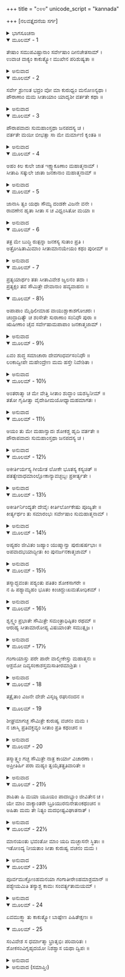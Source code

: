 +++
title = "೦೪೪"
unicode_script = "kannada"

+++
[ನಲವತ್ತೈದನೆಯ ಸರ್ಗ]



<details><summary>ಭಾಗಸೂಚನಾ</summary>

ಶ್ರೀರಾಮನು ಸಹೋದರರಲ್ಲಿ ಲೋಕಾಪವಾದದ ವಿಷಯವನ್ನು ಚರ್ಚಿಸಿ ಸೀತೆಯನ್ನು ಕಾಡಿನಲ್ಲಿ ಬಿಟ್ಟು ಬರಲು ಲಕ್ಷ್ಮಣನಿಗೆ ಆಜ್ಞಾಪಿಸಿದುದು
</details>

<details open><summary>ಮೂಲಮ್ - 1</summary>

ತೇಷಾಂ ಸಮುಪವಿಷ್ಟಾನಾಂ ಸರ್ವೇಷಾಂ ದೀನಚೇತಸಾಮ್ ।  
ಉವಾಚ ವಾಕ್ಯಂ ಕಾಕುತ್ಸ್ಥೋ ಮುಖೇನ ಪರಿಶುಷ್ಯತಾ ॥
</details>

<details><summary>ಅನುವಾದ</summary>

ಈ ಪ್ರಕಾರ ಎಲ್ಲ ತಮ್ಮಂದಿರು ದೀನಮನಸ್ಕರಾಗಿ ಅಲ್ಲಿ ಕುಳಿತ್ತಿದ್ದರು. ಆಗ ಶ್ರೀರಾಮನು ಬಾಡಿದ ಮುಖದಿಂದ ಅವರ ಮುಂದೆ ಈ ಮಾತನ್ನು ಹೇಳಿದರು.॥1॥
</details>

<details open><summary>ಮೂಲಮ್ - 2</summary>

ಸರ್ವೇ ಶ್ರುಣುತ ಭದ್ರಂ ವೋ ಮಾ ಕುರುಧ್ವಂ ಮನೋಽನ್ಯಥಾ ।  
ಪೌರಾಣಾಂ ಮಮ ಸೀತಾಯಾಂ ಯಾದೃಶೀ ವರ್ತತೇ ಕಥಾ ॥
</details>

<details><summary>ಅನುವಾದ</summary>

ಸಹೋದರರೇ! ನಿಮಗೆ ಮಂಗಳವಾಗಲೀ. ನೀವೆಲ್ಲರೂ ಏಕಾಗ್ರಚಿತ್ತರಾಗಿ ನನ್ನ ಮಾತನ್ನು ಆಲಿಸಿರಿ. ಪುರವಾಸಿಗಳಲ್ಲಿ ನನ್ನ ಮತ್ತು ಸೀತೆಯ ವಿಷಯದಲ್ಲಿ ನಡೆದ ಚರ್ಚೆಯನ್ನು ನಿಮಗೆ ತಿಳಿಸುವೆನು.॥2॥
</details>

<details open><summary>ಮೂಲಮ್ - 3</summary>

ಪೌರಾಪವಾದಃ ಸುಮಹಾಂಸ್ತಥಾ ಜನಪದಸ್ಯ ಚ ।  
ವರ್ತತೇ ಮಯೀ ಬೀಭತ್ಸಾ ಸಾ ಮೇ ಮರ್ಮಾಣಿ ಕೃಂತತಿ ॥
</details>

<details><summary>ಅನುವಾದ</summary>

ಈಗ ಪುರವಾಸಿಗಳು ಮತ್ತು ದೇಶದ ಜನರಲ್ಲಿ ಸೀತೆಯ ಸಂಬಂಧದಲ್ಲಿ ಮಹಾ ಅಪವಾದ ಹರಡಿದೆ. ನನ್ನ ಕುರಿತೂ ಕೂಡ ಅವರಿಗೆ ತಿರಸ್ಕೃತಭಾವವಿದೆ. ಅವರೆಲ್ಲರ ತಿರಸ್ಕಾರವು ನನ್ನ ಮರ್ಮಸ್ಥಾನವನ್ನು ಸೀಳಿಬಿಟ್ಟಿದೆ.॥3॥
</details>

<details open><summary>ಮೂಲಮ್ - 4</summary>

ಅಹಂ ಕಿಲ ಕುಲೇ ಜಾತ ಇಕ್ಷ್ವಾಕೂಣಾಂ ಮಹಾತ್ಮನಾಮ್ ।  
ಸೀತಾಪಿ ಸತ್ಕುಲೇ ಜಾತಾ ಜನಕಾನಾಂ ಮಹಾತ್ಮನಾಮ್ ॥
</details>

<details><summary>ಅನುವಾದ</summary>

ನಾನು ಇಕ್ಷ್ವಾಕುವಂಶೀ ಮಹಾತ್ಮಾ ರಾಜರ ಕುಲದಲ್ಲಿ ಹುಟ್ಟಿರುವೆನು. ಸೀತೆಯೂ ಕೂಡ ಮಹಾತ್ಮಾ ಜನಕರ ಉತ್ತಮ ಕುಲದಲ್ಲಿ ಜನ್ಮವೆತ್ತಿರುವಳು.॥4॥
</details>

<details open><summary>ಮೂಲಮ್ - 5</summary>

ಜಾನಾಸಿ ತ್ವಂ ಯಥಾ ಸೌಮ್ಯ ದಂಡಕೇ ವಿಜನೇ ವನೇ ।  
ರಾವಣೇನ ಹೃತಾ ಸೀತಾ ಸ ಚ ವಿಧ್ವಂಸಿತೋ ಮಯಾ ॥
</details>

<details><summary>ಅನುವಾದ</summary>

ಸೌಮ್ಯ ಲಕ್ಷ್ಮಣ! ರಾವಣನು ನಿರ್ಜನ ದಂಡಕಾರಣ್ಯದಿಂದ ಸೀತೆಯನ್ನು ಅಪಹರಿಸಿದುದು ನಿನಗೆ ತಿಳಿದೇ ಇದೆ ಮತ್ತು ನಾನು ಅವನನ್ನು ವಿಧ್ವಂಸಗೊಳಿಸಿದುದೂ ತಿಳಿದಿರುವೆ.॥5॥
</details>

<details open><summary>ಮೂಲಮ್ - 6</summary>

ತತ್ರ ಮೇ ಬುದ್ಧಿ ರುತ್ಪನ್ನಾ ಜನಕಸ್ಯ ಸುತಾಂ ಪ್ರತಿ ।  
ಅತ್ರೋಷಿತಾಮಿಮಾಂ ಸೀತಾಮಾನಯೇಯಂ ಕಥಂ ಪುರೀಮ್ ॥
</details>

<details><summary>ಅನುವಾದ</summary>

ಅನಂತರ ಲಂಕೆಯಿಂದ ಹೊರಡುವಾಗ ಇವಳು ಇಷ್ಟು ದಿನಗಳವರೆಗೆ ಇಲ್ಲಿ ಇದ್ದ ಮೇಲೆಯೂ ಈಕೆಯನ್ನು ರಾಜಧಾನಿಗೆ ಹೇಗೆ ಕೊಂಡುಹೋಗಲಿ ಎಂಬ ಸೀತೆಯ ಕುರಿತು ನನ್ನ ಮನಸ್ಸಿನಲ್ಲಿ ವಿಚಾರ ಉಂಟಾಗಿತ್ತು.॥6॥
</details>

<details open><summary>ಮೂಲಮ್ - 7</summary>

ಪ್ರತ್ಯಯಾರ್ಥಂ ತತಃ ಸೀತಾವಿವೇಶ ಜ್ವಲನಂ ತದಾ ।  
ಪ್ರತ್ಯಕ್ಷಂ ತವ ಸೌಮಿತ್ರೇ ದೇವಾನಾಂ ಹವ್ಯವಾಹನಃ ॥
</details>

<details open><summary>ಮೂಲಮ್ - 8½</summary>

ಅಪಾಪಾಂ ಮೈಥಿಲೀಮಾಹ ವಾಯುಶ್ಚಾಕಾಶಗೋಚರಃ ।  
ಚಂದ್ರಾದಿತ್ಯೌ ಚ ಶಂಸೇತೇ ಸುರಾಣಾಂ ಸಂನಿಧೌ ಪುರಾ ॥  
ಋಷೀಣಾಂ ಚೈವ ಸರ್ವೇಷಾಮಪಾಪಾಂ ಜನಕಾತ್ಮಜಾಮ್ ।
</details>

<details><summary>ಅನುವಾದ</summary>

ಸುಮಿತ್ರಾಕುಮಾರ! ಆಗ ತನ್ನ ಪವಿತ್ರತೆಯ ವಿಶ್ವಾಸ ಕೊಡಿಸಲು ಸೀತೆಯು ನಿನ್ನ ಮುಂದೆಯೇ ಅಗ್ನಿಪ್ರವೇಶ ಮಾಡಿದ್ದಳು ಹಾಗೂ ದೇವತೆಗಳ ಸಮಕ್ಷಮದಲ್ಲಿ ಅಗ್ನಿದೇವನು ಆಕೆಯನ್ನು ನಿರ್ದೋಷಿ ಎಂದು ತಿಳಿಸಿದ್ದನು. ಆಕಾಶಚಾರೀ ವಾಯು, ಚಂದ್ರ, ಸೂರ್ಯರೂ ಕೂಡ ಮೊದಲು ದೇವತೆಗಳಲ್ಲಿ, ಸಮಸ್ತ ಋಷಿಗಳಲ್ಲಿ ಜನಕನಂದಿನಿಯು ನಿಷ್ಪಾಪಳೆಂದು ಘೋಷಿಸಿದ್ದರು.॥7-8½॥
</details>

<details open><summary>ಮೂಲಮ್ - 9½</summary>

ಏವಂ ಶುದ್ಧ ಸಮಾಚಾರಾ ದೇವಗಂಧರ್ವಸಂನಿಧೌ ॥  
ಲಂಕಾದ್ವೀಪೇ ಮಹೇಂದ್ರೇಣ ಮಮ ಹಸ್ತೇ ನಿವೇಶಿತಾ ।
</details>

<details><summary>ಅನುವಾದ</summary>

ಈ ಪ್ರಕಾರ ವಿಶುದ್ಧ ಆಚಾರವುಳ್ಳ ಸೀತೆಯನ್ನು ದೇವತೆಗಳು ಮತ್ತು ಗಂಧರ್ವರ ಸಮಕ್ಷಮ ಸಾಕ್ಷಾತ್ ದೇವೇಂದ್ರನು ಲಂಕಾದ್ವೀಪದಲ್ಲಿ ನನ್ನ ಕೈಗೆ ಒಪ್ಪಿಸಿದ್ದನು.॥9½॥
</details>

<details open><summary>ಮೂಲಮ್ - 10½</summary>

ಅಂತರಾತ್ಮಾ ಚ ಮೇ ವೇತ್ತಿ ಸೀತಾಂ ಶುದ್ಧಾಂ ಯಶಸ್ವಿನೀಮ್ ॥  
ತತೋ ಗೃಹೀತ್ವಾ ವೈದೇಹೀಮಯೋಧ್ಯಾಮಹಮಾಗತಃ ।
</details>

<details><summary>ಅನುವಾದ</summary>

ನನ್ನ ಅಂತರಾತ್ಮವೂ ಯಶಸ್ವಿನೀ ಸೀತೆ ಶುದ್ಧಳೆಂದೇ ತಿಳಿಯುತ್ತಿದೆ. ಅದಕ್ಕಾಗಿ ನಾನು ಈ ವಿದೇಹ ನಂದಿನೀಯನ್ನು ಜೊತೆಗೆ ಕರೆದುಕೊಂಡು ಅಯೋಧ್ಯೆಗೆ ಬಂದಿದ್ದೆ.॥10½॥
</details>

<details open><summary>ಮೂಲಮ್ - 11½</summary>

ಅಯಂ ತು ಮೇ ಮಹಾನ್ವಾದಃ ಶೋಕಶ್ಚ ಹೃದಿ ವರ್ತತೇ ॥  
ಪೌರಾಪವಾದಃ ಸುಮಹಾಂಸ್ತಥಾ ಜನಪದಸ್ಯ ಚ ।
</details>

<details><summary>ಅನುವಾದ</summary>

ಆದರೆ ಈಗ ಈ ಮಹಾ ಅಪವಾದ ಹರಡಿದೆ. ಪುರವಾಸಿಯರಲ್ಲಿ, ದೇಶವಾಸಿಗಳಲ್ಲಿ ನನ್ನ ನಿಂದೆ ಬಹಳ ಆಗುತ್ತಿದೆ. ಇದರಿಂದ ನನ್ನ ಮನಸ್ಸಿಗೆ ಭಾರೀ ಶೋಕವಾಗುತ್ತಿದೆ.॥11½॥
</details>

<details open><summary>ಮೂಲಮ್ - 12½</summary>

ಅಕೀರ್ತಿರ್ಯಸ್ಯ ಗೀಯೇತ ಲೋಕೇ ಭೂತಸ್ಯ ಕಸ್ಯಚಿತ್ ॥  
ಪತತ್ಯೇವಾಧಮಾಂಲ್ಲೋಕಾನ್ಯಾವಚ್ಛಬ್ದಃ ಪ್ರಕೀರ್ತ್ಯತೇ ।
</details>

<details><summary>ಅನುವಾದ</summary>

ಯಾವುದೇ ಪ್ರಾಣಿಯ ಅಪಕೀರ್ತಿಯು ಲೋಕದಲ್ಲಿ ಎಲ್ಲರ ಚರ್ಚೆಯ ವಿಷಯವಾದಾಗ ಅವನು ಅಧಮಲೋಕಕ್ಕ.॥ನರಕಕ್ಕೆ॥ಹೋಗುತ್ತಾನೆ. ಆ ಅಪಯಶದ ಚರ್ಚೆ ಆಗುತ್ತಿರುವರೆಗೆ ಅವನು ಅಲ್ಲೇ ಬಿದ್ದಿರುತ್ತಾನೆ.॥12½॥
</details>

<details open><summary>ಮೂಲಮ್ - 13½</summary>

ಅಕೀರ್ತಿರ್ನಿಂದ್ಯತೇ ದೇವೈಃ ಕೀರ್ತಿರ್ಲೋಕೇಷು ಪೂಜ್ಯತೇ ॥  
ಕೀರ್ತ್ಯರ್ಥಂ ತು ಸಮಾರಂಭಃ ಸರ್ವೇಷಾಂ ಸುಮಹಾತ್ಮನಾಮ್ ।
</details>

<details><summary>ಅನುವಾದ</summary>

ದೇವತೆಗಳು ಲೋಕ ಗಳಲ್ಲಿನ ಅಪಕೀರ್ತಿಯ ನಿಂದೆ ಮತ್ತು ಕೀರ್ತಿಯ ಪ್ರಶಂಸೆ ಮಾಡುತ್ತಾರೆ. ಎಲ್ಲ ಶ್ರೇಷ್ಠ ಮಹಾತ್ಮರ ಶುಭ ಆಯೋಜನ ಉತ್ತಮ ಕೀರ್ತಿಯ ಸ್ಥಾಪನೆಗಾಗಿಯೇ ಆಗುತ್ತದೆ.॥13½॥
</details>

<details open><summary>ಮೂಲಮ್ - 14½</summary>

ಅಪ್ಯಹಂ ಜೀವಿತಂ ಜಹ್ಯಾಂ ಯುಷ್ಮಾನ್ವಾ ಪುರುಷರ್ಷಭಾಃ ॥  
ಅಪವಾದಭಯಾದ್ಭೀತಃ ಕಿಂ ಪುನರ್ಜನಕಾತ್ಮಜಾಮ್ ।
</details>

<details><summary>ಅನುವಾದ</summary>

ನರಶ್ರೇಷ್ಠ ಬಂಧುಗಳೇ! ನಾನು ಲೋಕನಿಂದೆಯ ಭಯದಿಂದ ತನ್ನ ಪ್ರಾಣಗಳನ್ನು ಮತ್ತು ನೀವೆಲ್ಲರನ್ನು ಕೂಡ ತ್ಯಜಿಸಬಲ್ಲೆನು. ಹಾಗಿರುವಾಗ ಸೀತೆಯನ್ನು ತ್ಯಜಿಸುವುದು ಯಾವ ದೊಡ್ಡ ಮಾತು.॥14½॥
</details>

<details open><summary>ಮೂಲಮ್ - 15½</summary>

ತಸ್ಮಾದ್ಭವಂತಃ ಪಶ್ಯಂತು ಪತಿತಂ ಶೋಕಸಾಗರೇ ॥  
ನ ಹಿ ಪಶ್ಯಾಮ್ಯಹಂ ಭೂತಂ ಕಿಂಚಿದ್ದುಃಖಮತೋಧಿಕಮ್ ।
</details>

<details><summary>ಅನುವಾದ</summary>

ಆದ್ದರಿಂದ ನೀವು ನನ್ನ ಕಡೆಗೆ ನೋಡಿರಿ. ನಾನು ಶೋಕಸಮುದ್ರದಲ್ಲಿ ಬಿದ್ದಿರುವೆನು. ಇದಕ್ಕಿಂತ ಮಿಗಿಲಾದ ದುಃಖವನ್ನು ನಾನು ಅನುಭವಿಸಿದುದು ನನಗೆ ನೆನಪಿಲ್ಲ.॥15½॥
</details>

<details open><summary>ಮೂಲಮ್ - 16½</summary>

ಶ್ವಸ್ತ್ವಂ ಪ್ರಭಾತೇ ಸೌಮಿತ್ರೇ ಸಮಂತ್ರಾಧಿಷ್ಠಿತಂ ರಥಮ್ ॥  
ಆರುಹ್ಯ ಸೀತಾಮಾರೋಪ್ಯ ವಿಷಯಾಂತೇ ಸಮುತ್ಸೃಜ ।
</details>

<details><summary>ಅನುವಾದ</summary>

ಆದ್ದರಿಂದ ಸುಮಿತ್ರಾಕುಮಾರ! ನಾಳೆ ಬೆಳಿಗ್ಗೆ ನೀನು ಸಾರಥಿ ಸುಮಂತ್ರನಿಂದ ಸಂಚಾಲಿತ ರಥವನ್ನೇರಿ ಸೀತೆಯನ್ನು ಅದರಲ್ಲೇ ಕುಳ್ಳಿರಿಸಿಕೊಂಡು ಈ ರಾಜ್ಯದ ಸೀಮೆಯ ಹೊರಗೆ ಬಿಟ್ಟುಬಿಡು.॥16½॥
</details>

<details open><summary>ಮೂಲಮ್ - 17½</summary>

ಗಂಗಾಯಾಸ್ತು ಪರೇ ಪಾರೇ ವಾಲ್ಮೀಕೇಸ್ತು ಮಹಾತ್ಮನಃ ॥  
ಆಶ್ರಮೋ ದಿವ್ಯಸಂಕಾಶಸ್ತಮಸಾತೀರಮಾಶ್ರಿತಃ ।
</details>

<details><summary>ಅನುವಾದ</summary>

ಗಂಗೆಯ ಆಚೆ ತಮಸಾ ತಟದಲ್ಲಿ ಮಹಾತ್ಮಾ ವಾಲ್ಮೀಕಿ ಮುನಿಗಳ ಆಶ್ರಮವಿದೆ.॥17½॥
</details>

<details open><summary>ಮೂಲಮ್ - 18</summary>

ತತ್ರೈತಾಂ ವಿಜನೇ ದೇಶೇ ವಿಸೃಜ್ಯ ರಘುನಂದನ ॥
</details>

<details open><summary>ಮೂಲಮ್ - 19</summary>

ಶೀಘ್ರಮಾಗಚ್ಛ ಸೌಮಿತ್ರೇ ಕುರುಷ್ವ ವಚನಂ ಮಮ ।  
ನ ಚಾಸ್ಮಿ ಪ್ರತಿವಕ್ತವ್ಯಂ ಸೀತಾಂ ಪ್ರತಿ ಕಥಂಚನ ॥
</details>

<details><summary>ಅನುವಾದ</summary>

ರಘುನಂದನ! ಆ ಆಶ್ರಮದ ಹತ್ತಿರ ನಿರ್ಜನ ವನದಲ್ಲಿ ನೀನು ಸೀತೆಯನ್ನು ಬಿಟ್ಟು ಶೀಘ್ರವಾಗಿ ಹಿಂದಿರುಗಿ ಬಾ. ಸುಮಿತ್ರಾನಂದನ! ನನ್ನ ಈ ಆಜ್ಞೆಯನ್ನು ಪಾಲಿಸು. ಸೀತೆಯ ವಿಷಯದಲ್ಲಿ ನನ್ನಲ್ಲಿ ಯಾವುದೇ ಇತರ ಮಾತನ್ನು ಹೇಳಬಾರದು.॥18-19॥
</details>

<details open><summary>ಮೂಲಮ್ - 20</summary>

ತಸ್ಮಾತ್ತ್ವಂ ಗಚ್ಛ ಸೌಮಿತ್ರೇ ನಾತ್ರ ಕಾರ್ಯಾ ವಿಚಾರಣಾ ।  
ಅಪ್ರೀತಿರ್ಹಿ ಪರಾ ಮಹ್ಯಂ ತ್ವಯೈತತ್ಪ್ರತಿವಾರಿತೇ ॥
</details>

<details><summary>ಅನುವಾದ</summary>

ಅದಕ್ಕಾಗಿ ಲಕ್ಷ್ಮಣ! ಈಗ ನೀನು ಹೋಗು. ಈ ವಿಷಯದಲ್ಲಿ ಯಾವುದೇ ವಿಚಾರ ಮಾಡಬೇಡ. ನನ್ನ ಈ ನಿಶ್ಚಯದಲ್ಲಿ ಯಾವುದೇ ರೀತಿಯ ಅಡ್ಡಿಪಡಿಸಿದರೆ ನನಗೆ ಬಹಳ ಕಷ್ಟವಾದೀತು.॥20॥
</details>

<details open><summary>ಮೂಲಮ್ - 21½</summary>

ಶಾಪಿತಾ ಹಿ ಮಯಾ ಯೂಯಂ ಪಾದಾಭ್ಯಾಂ ಜೀವಿತೇನ ಚ ।  
ಯೇ ಮಾಂ ವಾಕ್ಯಾಂತರೇ ಬ್ರೂಯುರನುನೇತುಂಕಥಂಚನ ॥  
ಅಹಿತಾ ಮಮ ತೇ ನಿತ್ಯಂ ಮದಭೀಷ್ಟವಿಘಾತನಾತ್ ।
</details>

<details><summary>ಅನುವಾದ</summary>

ನಾನು ನಿನಗೆ ನನ್ನ ಪಾದದ ಮತ್ತು ಜೀವನದ ಆಣೆ ಹಾಕುತ್ತೇನೆ. ನನ್ನ ನಿರ್ಣಯದ ವಿರುದ್ಧ ಏನನ್ನೂ ಹೇಳಬೇಡ. ನನ್ನ ಈ ಮಾತಿನ ನಡುವೆ ಪ್ರವೇಶಿಸಿ ಯಾವುದೇ ರೀತಿಯಿಂದ ನನ್ನಲ್ಲಿ ಅನುನಯ-ವಿನಯದಿಂದ ಏನಾದರೂ ಹೇಳಿದರೆ, ಅವರು ನನ್ನ ಅಭೀಷ್ಟ ಕಾರ್ಯದಲ್ಲಿ ಬಾಧೆಪಡಿಸಿದ್ದರಿಂದ ಸದಾ ನನ್ನ ಶತ್ರುಗಳಾಗುವರು.॥21½॥
</details>

<details open><summary>ಮೂಲಮ್ - 22½</summary>

ಮಾನಯಂತು ಭವಂತೋ ಮಾಂ ಯದಿ ಮಚ್ಛಾಸನೇ ಸ್ಥಿತಾಃ ॥  
ಇತೋಽದ್ಯ ನೀಯತಾಂ ಸೀತಾ ಕುರುಷ್ವ ವಚನಂ ಮಮ ।
</details>

<details><summary>ಅನುವಾದ</summary>

ನೀವು ನನ್ನನ್ನು ಸಮಾನಿಸುತ್ತಿದ್ದರೆ, ನನ್ನ ಆಜ್ಞೆಯಲ್ಲಿ ಇರಲು ಬಯಸುವಿರಾದರೆ, ಈಗ ಸೀತೆಯನ್ನು ಇಲ್ಲಿಂದ ಕಾಡಿಗೆ ಕೊಂಡುಹೋಗು. ನನ್ನ ಈ ಆಜ್ಞೆಯನ್ನು ಪಾಲಿಸು.॥22½॥
</details>

<details open><summary>ಮೂಲಮ್ - 23½</summary>

ಪೂರ್ವಮುಕ್ತೋಽಹಮನಯಾ ಗಂಗಾತೀರೇಽಹಮಾಶ್ರಮಾನ್ ॥  
ಪಶ್ಯೇಯಮಿತಿ ತಸ್ಯಾಶ್ಚ ಕಾಮಃ ಸಂವರ್ತ್ಯತಾಮಯಮ್ ।
</details>

<details><summary>ಅನುವಾದ</summary>

ನಾನು ಗಂಗಾತೀರದಲ್ಲಿ ಋಷಿಗಳ ಆಶ್ರಮಗಳನ್ನು ನೋಡಬಯಸುತ್ತೇನೆ ಎಂದು ಸೀತೆಯು ಮೊದಲು ನನ್ನಲ್ಲಿ ಹೇಳಿದ್ದಳು. ಆದ್ದರಿಂದ ಆಕೆಯ ಇಚ್ಛೆಯೂ ಪೂರ್ಣವಾಗುವುದು.॥23½॥
</details>

<details open><summary>ಮೂಲಮ್ - 24</summary>

ಏವಮುಕ್ತ್ವಾ ತು ಕಾಕುತ್ಸ್ಥೋ ಬಾಷ್ಪೇಣ ಪಿಹಿತೇಕ್ಷಣಃ ॥
</details>

<details open><summary>ಮೂಲಮ್ - 25</summary>

ಸಂವಿವೇಶ ಸ ಧರ್ಮಾತ್ಮಾ ಭ್ರಾತೃಭಿಃ ಪರಿವಾರಿತಃ ।  
ಶೋಕಸಂವಿಗ್ನಹೃದಯೋ ನಿಶಶ್ವಾಸ ಯಥಾ ದ್ವಿಪಃ ॥
</details>

<details><summary>ಅನುವಾದ</summary>

ಹೀಗೆ ಹೇಳುತ್ತಾ-ಹೇಳುತ್ತಾ ಶ್ರೀರಾಮನ ಎರಡೂ ಕಣ್ಣುಗಳಲ್ಲಿ ನೀರು ತುಂಬಿಬಂತು ಮತ್ತೆ ಆ ಧರ್ಮಾತ್ಮಾ ಶ್ರೀರಾಮನು ತನ್ನ ಸಹೋದರರೊಂದಿಗೆ ಅರಮನೆಯೊಳಗೆ ಹೊರಟು ಹೋದನು. ಆಗ ಅವನ ಹೃದಯ ಶೋಕದಿಂದ ವ್ಯಾಕುಲವಾಗಿದ್ದು, ಆನೆಯಂತೆ ದೀರ್ಘವಾಗಿ ನಿಟ್ಟುಸಿರುಬಿಡುತ್ತಿದ್ದನು.॥24-25॥
</details>

<details><summary>ಅನುವಾದ (ಸಮಾಪ್ತಿಃ)</summary>

ಶ್ರೀವಾಲ್ಮೀಕಿ ವಿರಚಿತ ಆರ್ಷರಾಮಾಯಣ ಆದಿಕಾವ್ಯದ ಉತ್ತರ ಕಾಂಡದಲ್ಲಿ ನಲವತ್ತೈದನೆಯ ಸರ್ಗ ಪೂರ್ಣವಾಯಿತು. ॥45॥
</details>
